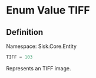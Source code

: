 # Enum Value TIFF

## Definition
Namespace: Sisk.Core.Entity

```csharp
TIFF = 103
```

Represents an TIFF image.

